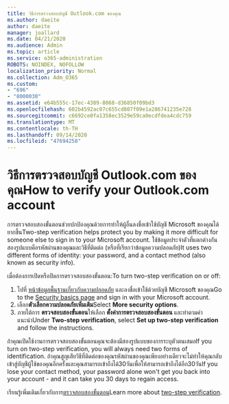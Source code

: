 ```yaml
---
title: วิธีการตรวจสอบบัญชี Outlook.com ของคุณ
ms.author: daeite
author: daeite
manager: joallard
ms.date: 04/21/2020
ms.audience: Admin
ms.topic: article
ms.service: o365-administration
ROBOTS: NOINDEX, NOFOLLOW
localization_priority: Normal
ms.collection: Adm_O365
ms.custom:
- "696"
- "8000030"
ms.assetid: e64b555c-17ec-4389-8068-d36850f09bd3
ms.openlocfilehash: 602b4592ac07c655cd807f09e1a286741235e728
ms.sourcegitcommit: c6692ce0fa1358ec3529e59ca0ecdfdea4cdc759
ms.translationtype: MT
ms.contentlocale: th-TH
ms.lasthandoff: 09/14/2020
ms.locfileid: "47694258"
---
```

# <a name="how-to-verify-your-outlookcom-account"></a><span data-ttu-id="d2e74-102">วิธีการตรวจสอบบัญชี Outlook.com ของคุณ</span><span class="sxs-lookup"><span data-stu-id="d2e74-102">How to verify your Outlook.com account</span></span>

<span data-ttu-id="d2e74-103">การตรวจสอบสองขั้นตอนช่วยปกป้องคุณด้วยการทำให้ผู้อื่นลงชื่อเข้าใช้บัญชี Microsoft ของคุณได้ยากขึ้น</span><span class="sxs-lookup"><span data-stu-id="d2e74-103">Two-step verification helps protect you by making it more difficult for someone else to sign in to your Microsoft account.</span></span> <span data-ttu-id="d2e74-104">ใช้ข้อมูลประจำตัวที่แตกต่างกันสองรูปแบบคือรหัสผ่านของคุณและวิธีที่ติดต่อ (หรือที่เรียกว่าข้อมูลความปลอดภัย)</span><span class="sxs-lookup"><span data-stu-id="d2e74-104">It uses two different forms of identity: your password, and a contact method (also known as security info).</span></span>
  
<span data-ttu-id="d2e74-105">เมื่อต้องการเปิดหรือปิดการตรวจสอบสองขั้นตอน:</span><span class="sxs-lookup"><span data-stu-id="d2e74-105">To turn two-step verification on or off:</span></span>
  
1. <span data-ttu-id="d2e74-106">ไปที่ [หน้าข้อมูลพื้นฐานเกี่ยวกับความปลอดภัย](https://go.microsoft.com/fwlink/?linkid=842325) และลงชื่อเข้าใช้ด้วยบัญชี Microsoft ของคุณ</span><span class="sxs-lookup"><span data-stu-id="d2e74-106">Go to the [Security basics page](https://go.microsoft.com/fwlink/?linkid=842325) and sign in with your Microsoft account.</span></span>
2. <span data-ttu-id="d2e74-107">เลือก**ตัวเลือกความปลอดภัยเพิ่มเติม**</span><span class="sxs-lookup"><span data-stu-id="d2e74-107">Select **More security options**.</span></span>
3. <span data-ttu-id="d2e74-108">ภายใต้การ **ตรวจสอบสองขั้นตอน**ให้เลือก **ตั้งค่าการตรวจสอบสองขั้นตอน** และทำตามคำแนะนำ</span><span class="sxs-lookup"><span data-stu-id="d2e74-108">Under **Two-step verification**, select **Set up two-step verification** and follow the instructions.</span></span>

<span data-ttu-id="d2e74-109">ถ้าคุณเปิดใช้งานการตรวจสอบสองขั้นตอนคุณจะต้องมีสองรูปแบบของการระบุตัวตนเสมอ</span><span class="sxs-lookup"><span data-stu-id="d2e74-109">If you turn on two-step verification, you will always need two forms of identification.</span></span> <span data-ttu-id="d2e74-110">ถ้าคุณสูญเสียวิธีที่ติดต่อของคุณรหัสผ่านของคุณเพียงอย่างเดียวจะไม่ทำให้คุณกลับเข้าสู่บัญชีผู้ใช้ของคุณอีกครั้งและคุณสามารถเข้าถึงได้30วันเพื่อให้สามารถเข้าถึงได้อีก30วัน</span><span class="sxs-lookup"><span data-stu-id="d2e74-110">If you lose your contact method, your password alone won't get you back into your account - and it can take you 30 days to regain access.</span></span>
  
<span data-ttu-id="d2e74-111">เรียนรู้เพิ่มเติมเกี่ยวกับการ[ตรวจสอบสองขั้นตอน](https://go.microsoft.com/fwlink/?linkid=872270)</span><span class="sxs-lookup"><span data-stu-id="d2e74-111">Learn more about [two-step verification](https://go.microsoft.com/fwlink/?linkid=872270).</span></span>
  